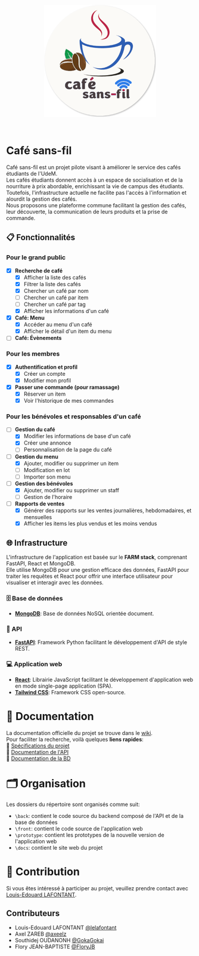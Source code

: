 <br/>
<br/>
<p align="center">
  <a href="https://cafesansfil.onrender.com/">
    <img src="front/public/logo.png" width="300">
  </a>
</p>
<br/>

# Café sans-fil

Café sans-fil est un projet pilote visant à améliorer le service des cafés étudiants de l'UdeM.  
Les cafés étudiants donnent accès à un espace de socialisation et de la nourriture à prix abordable, enrichissant la vie de campus des étudiants. Toutefois, l'infrastructure actuelle ne facilite pas l'accès à l'information et alourdit la gestion des cafés.  
Nous proposons une plateforme commune facilitant la gestion des cafés, leur découverte, la communication de leurs produits et la prise de commande.

## 📋 Fonctionnalités

### Pour le grand public

- [x] **Recherche de café**
  - [x] Afficher la liste des cafés
  - [x] Filtrer la liste des cafés
  - [x] Chercher un café par nom
  - [ ] Chercher un café par item
  - [ ] Chercher un café par tag
  - [x] Afficher les informations d'un café
- [x] **Café: Menu**
  - [x] Accéder au menu d'un café
  - [x] Afficher le détail d'un item du menu
- [ ] **Café: Évènements**

### Pour les membres

- [x] **Authentification et profil**
  - [x] Créer un compte
  - [x] Modifier mon profil
- [x] **Passer une commande (pour ramassage)**
  - [x] Réserver un item
  - [x] Voir l'historique de mes commandes

### Pour les bénévoles et responsables d'un café

- [ ] **Gestion du café**
  - [x] Modifier les informations de base d'un café
  - [x] Créer une annonce
  - [ ] Personnalisation de la page du café
- [ ] **Gestion du menu**
  - [x] Ajouter, modifier ou supprimer un item
  - [ ] Modification en lot
  - [ ] Importer son menu
- [ ] **Gestion des bénévoles**
  - [x] Ajouter, modifier ou supprimer un staff
  - [ ] Gestion de l'horaire
- [ ] **Rapports de ventes**
  - [x] Générer des rapports sur les ventes journalières, hebdomadaires, et mensuelles
  - [x] Afficher les items les plus vendus et les moins vendus

## 🌐 Infrastructure

L'infrastructure de l'application est basée sur le **FARM stack**, comprenant FastAPI, React et MongoDB.  
Elle utilise MongoDB pour une gestion efficace des données, FastAPI pour traiter les requêtes et React pour offrir une interface utilisateur pour visualiser et interagir avec les données.

### 🗄️ Base de données

- [**MongoDB**](https://www.mongodb.com/): Base de données NoSQL orientée document.

### 🔗 API

- [**FastAPI**](https://fastapi.tiangolo.com/): Framework Python facilitant le développement d'API de style REST.

### 💻 Application web

- [**React**](https://react.dev/): Librairie JavaScript facilitant le développement d'application web en mode single-page application (SPA).
- [**Tailwind CSS**](https://tailwindcss.com/): Framework CSS open-source.

# 📘 Documentation

La documentation officielle du projet se trouve dans le [wiki](https://github.com/ceduni/cafe-sans-fil/wiki).  
Pour faciliter la recherche, voilà quelques **liens rapides**:  
🔗 [Spécifications du projet](https://github.com/ceduni/cafe-sans-fil/wiki/Exigences)  
🔗 [Documentation de l'API](https://cafesansfil-api.onrender.com/redoc)  
🔗 [Documentation de la BD](https://github.com/ceduni/cafe-sans-fil/wiki/API-et-Base-de-donn%C3%A9es)

<!-- 🔗 [Guide d'utilisation](https://github.com/ceduni/cafe-sans-fil/wiki/Base-de-donn%C3%A9es-(BD))  -->

# 🗂️ Organisation

Les dossiers du répertoire sont organisés comme suit:

- `\back`: contient le code source du backend composé de l'API et de la base de données
- `\front`: contient le code source de l'application web
- `\prototype`: contient les prototypes de la nouvelle version de l'application web
- `\docs`: contient le site web du projet

# 🌟 Contribution

Si vous êtes intéressé à participer au projet, veuillez prendre contact avec [Louis-Edouard LAFONTANT](mailto:louis.edouard.lafontant@umontreal.ca).

## Contributeurs

- Louis-Edouard LAFONTANT [@lelafontant](https://github.com/lelafontant)
- Axel ZAREB [@axeelz](https://github.com/axeelz)
- Southidej OUDANONH [@GokaGokai](https://github.com/GokaGokai)
- Flory JEAN-BAPTISTE [@FloryJB](https://github.com/FloryJB)
